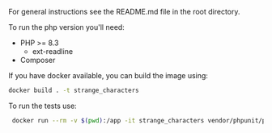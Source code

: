 For general instructions see the README.md file in the root directory.

To run the php version you'll need:

* PHP >= 8.3
  * ext-readline
* Composer

If you have docker available, you can build the image using:

```bash
docker build . -t strange_characters
```

To run the tests use:

```bash
 docker run --rm -v $(pwd):/app -it strange_characters vendor/phpunit/phpunit/phpunit
 ```
